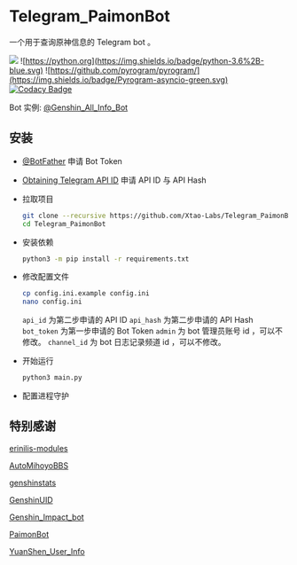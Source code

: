# Telegram_PaimonBot

一个用于查询原神信息的 Telegram bot 。

![](https://img.shields.io/badge/license-GPL3.0-%23373737.svg) ![https://python.org](https://img.shields.io/badge/python-3.6%2B-blue.svg) ![https://github.com/pyrogram/pyrogram/](https://img.shields.io/badge/Pyrogram-asyncio-green.svg) [![Codacy Badge](https://app.codacy.com/project/badge/Grade/e1fa3655218f4edaa14db099c5ab2823)](https://www.codacy.com/gh/Xtao-Labs/Telegram_PaimonBot/dashboard?utm_source=github.com&amp;utm_medium=referral&amp;utm_content=Xtao-Labs/Telegram_PaimonBot&amp;utm_campaign=Badge_Grade)

Bot 实例: [@Genshin_All_Info_Bot](https://t.me/Genshin_All_Info_Bot)

## 安装

- [@BotFather](https://t.me/botfather) 申请 Bot Token 
- [Obtaining Telegram API ID](https://core.telegram.org/api/obtaining_api_id) 申请 API ID 与 API Hash
- 拉取项目
  ```bash
  git clone --recursive https://github.com/Xtao-Labs/Telegram_PaimonBot.git
  cd Telegram_PaimonBot
  ```
- 安装依赖
  ```bash
  python3 -m pip install -r requirements.txt
  ```
- 修改配置文件
  ```bash
  cp config.ini.example config.ini
  nano config.ini
  ``` 
  `api_id` 为第二步申请的 API ID
  `api_hash` 为第二步申请的 API Hash
  `bot_token` 为第一步申请的 Bot Token 
  `admin` 为 bot 管理员账号 id ，可以不修改。
  `channel_id` 为 bot 日志记录频道 id ，可以不修改。
  
- 开始运行
  ```bash
  python3 main.py
  ``` 
- 配置进程守护


## 特别感谢

[erinilis-modules](https://github.com/pcrbot/erinilis-modules/tree/master/egenshin)

[AutoMihoyoBBS](https://github.com/Womsxd/AutoMihoyoBBS)

[genshinstats](https://github.com/thesadru/genshinstats)

[GenshinUID](https://github.com/KimigaiiWuyi/GenshinUID)

[Genshin_Impact_bot](https://github.com/H-K-Y/Genshin_Impact_bot)

[PaimonBot](https://github.com/XiaoMiku01/PaimonBot)

[YuanShen_User_Info](https://github.com/Womsxd/YuanShen_User_Info)
